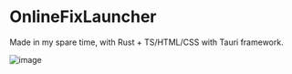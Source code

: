 # OnlineFixLauncher

Made in my spare time, with Rust + TS/HTML/CSS with Tauri framework.

![image](https://i.imgur.com/kW0exBa.png)
